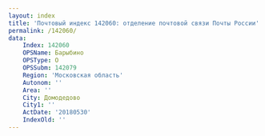 ```yaml
---
layout: index
title: 'Почтовый индекс 142060: отделение почтовой связи Почты России'
permalink: /142060/
data:
    Index: 142060
    OPSName: Барыбино
    OPSType: О
    OPSSubm: 142079
    Region: 'Московская область'
    Autonom: ''
    Area: ''
    City: Домодедово
    City1: ''
    ActDate: '20180530'
    IndexOld: ''
---
```

